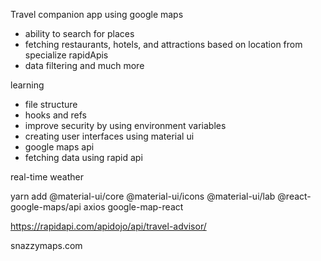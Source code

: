 Travel companion app using google maps

- ability to search for places
- fetching restaurants, hotels, and attractions based on location from specialize rapidApis
- data filtering and much more

learning

- file structure
- hooks and refs
- improve security by using environment variables
- creating user interfaces using material ui
- google maps api
- fetching data using rapid api

real-time weather

yarn add @material-ui/core @material-ui/icons @material-ui/lab @react-google-maps/api axios google-map-react

https://rapidapi.com/apidojo/api/travel-advisor/

snazzymaps.com
